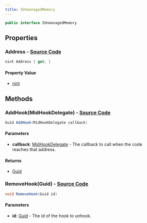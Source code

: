 ```yaml
---
title: IUnmanagedMemory
---
```


```csharp
public interface IUnmanagedMemory
```

## Properties

### **Address** - [Source Code](https://github.com/swiftly-solution/swiftlys2/blob/main/managed/src/SwiftlyS2.Shared/Modules/Memory/IUnmanagedMemory.cs#L42)

```csharp
nint Address { get; }
```

#### Property Value

- [nint](https://learn.microsoft.com/dotnet/api/system.intptr)

## Methods

### **AddHook(MidHookDelegate)** - [Source Code](https://github.com/swiftly-solution/swiftlys2/blob/main/managed/src/SwiftlyS2.Shared/Modules/Memory/IUnmanagedMemory.cs#L49)

```csharp
Guid AddHook(MidHookDelegate callback)
```

#### Parameters

- **callback**: [MidHookDelegate](/docs/api/shared/memory/midhookdelegate) - The callback to call when the code reaches that address.

#### Returns

- [Guid](https://learn.microsoft.com/dotnet/api/system.guid)

### **RemoveHook(Guid)** - [Source Code](https://github.com/swiftly-solution/swiftlys2/blob/main/managed/src/SwiftlyS2.Shared/Modules/Memory/IUnmanagedMemory.cs#L55)

```csharp
void RemoveHook(Guid id)
```

#### Parameters

- **id**: [Guid](https://learn.microsoft.com/dotnet/api/system.guid) - The id of the hook to unhook.

